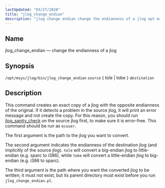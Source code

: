 ```yaml
---
lastUpdated: "03/27/2020"
title: "jlog_change_endian"
description: "jlog change endian change the endianness of a jlog opt msys jlog bin jlog change endian source tole tobe destination This command creates an exact copy of a jlog with the opposite endianness of the original If it detects a problem in the source jlog it will print an error..."
---
```


<a name="executable.jlog_change_endian"></a> 
## Name

jlog_change_endian — change the endianness of a jlog

## Synopsis

`/opt/msys/jlog/bin/jlog_change_endian` *`source`* { tole | tobe } *`destination`*

<a name="idp14237472"></a> 
## Description

This command creates an exact copy of a jlog with the opposite endianness of the original. If it detects a problem in the source jlog, it will print an error message and not create the copy. For this reason, you should run [jlog_sanity_check](/momentum/4/executable/jlog-sanity-check) on the source jlog first, to make sure it is error-free. This command should be run as `ecuser`.

The first argument is the path to the jlog you want to convert.

The second argument indicates the endianness of the destination jlog (and implicitly of the source jlog). `tole` will convert a big-endian jlog to little-endian (e.g. sparc to i386), while `tobe` will convert a little-endian jlog to big-endian (e.g. i386 to sparc).

The third argument is the path where you want the converted jlog to be written; it must not exist, but its parent directory must exist before you run `jlog_change_endian.pl`.